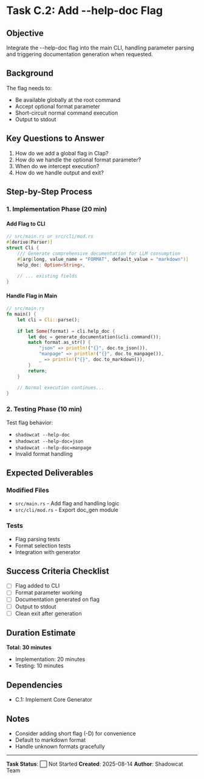# Task C.2: Add --help-doc Flag

## Objective

Integrate the --help-doc flag into the main CLI, handling parameter parsing and triggering documentation generation when requested.

## Background

The flag needs to:
- Be available globally at the root command
- Accept optional format parameter
- Short-circuit normal command execution
- Output to stdout

## Key Questions to Answer

1. How do we add a global flag in Clap?
2. How do we handle the optional format parameter?
3. When do we intercept execution?
4. How do we handle output and exit?

## Step-by-Step Process

### 1. Implementation Phase (20 min)

#### Add Flag to CLI
```rust
// src/main.rs or src/cli/mod.rs
#[derive(Parser)]
struct Cli {
    /// Generate comprehensive documentation for LLM consumption
    #[arg(long, value_name = "FORMAT", default_value = "markdown")]
    help_doc: Option<String>,
    
    // ... existing fields
}
```

#### Handle Flag in Main
```rust
// src/main.rs
fn main() {
    let cli = Cli::parse();
    
    if let Some(format) = cli.help_doc {
        let doc = generate_documentation(&cli.command());
        match format.as_str() {
            "json" => println!("{}", doc.to_json()),
            "manpage" => println!("{}", doc.to_manpage()),
            _ => println!("{}", doc.to_markdown()),
        }
        return;
    }
    
    // Normal execution continues...
}
```

### 2. Testing Phase (10 min)

Test flag behavior:
- `shadowcat --help-doc`
- `shadowcat --help-doc=json`
- `shadowcat --help-doc=manpage`
- Invalid format handling

## Expected Deliverables

### Modified Files
- `src/main.rs` - Add flag and handling logic
- `src/cli/mod.rs` - Export doc_gen module

### Tests
- Flag parsing tests
- Format selection tests
- Integration with generator

## Success Criteria Checklist

- [ ] Flag added to CLI
- [ ] Format parameter working
- [ ] Documentation generated on flag
- [ ] Output to stdout
- [ ] Clean exit after generation

## Duration Estimate

**Total: 30 minutes**
- Implementation: 20 minutes
- Testing: 10 minutes

## Dependencies

- C.1: Implement Core Generator

## Notes

- Consider adding short flag (-D) for convenience
- Default to markdown format
- Handle unknown formats gracefully

---

**Task Status**: ⬜ Not Started
**Created**: 2025-08-14
**Author**: Shadowcat Team